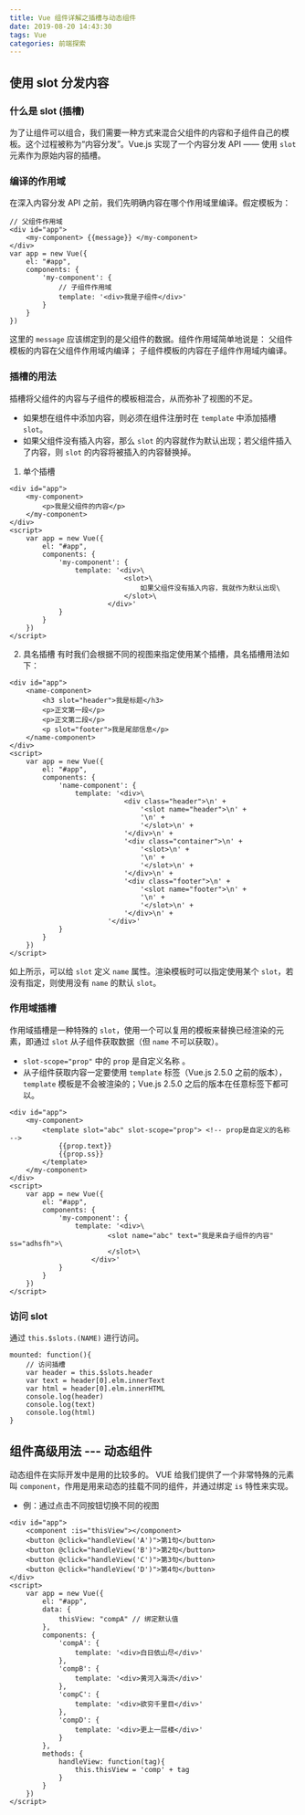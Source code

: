```yaml
---
title: Vue 组件详解之插槽与动态组件
date: 2019-08-20 14:43:30
tags: Vue
categories: 前端探索
---
```


## 使用 slot 分发内容
### 什么是 slot (插槽)
为了让组件可以组合，我们需要一种方式来混合父组件的内容和子组件自己的模板。这个过程被称为“内容分发”。Vue.js 实现了一个内容分发 API —— 使用 `slot` 元素作为原始内容的插槽。

### 编译的作用域
在深入内容分发 API 之前，我们先明确内容在哪个作用域里编译。假定模板为：
```
// 父组件作用域
<div id="app">
    <my-component> {{message}} </my-component>
</div>
var app = new Vue({
    el: "#app", 
    components: {
        'my-component': {
            // 子组件作用域
            template: '<div>我是子组件</div>'
        }
    }
})
```
这里的 `message` 应该绑定到的是父组件的数据。组件作用域简单地说是：
父组件模板的内容在父组件作用域内编译；
子组件模板的内容在子组件作用域内编译。

### 插槽的用法
插槽将父组件的内容与子组件的模板相混合，从而弥补了视图的不足。
+ 如果想在组件中添加内容，则必须在组件注册时在 `template` 中添加插槽 `slot`。
+ 如果父组件没有插入内容，那么 `slot` 的内容就作为默认出现；若父组件插入了内容，则 `slot` 的内容将被插入的内容替换掉。
1. 单个插槽
```
<div id="app">
    <my-component>
        <p>我是父组件的内容</p>
    </my-component>
</div>
<script>
    var app = new Vue({
        el: "#app", 
        components: {
            'my-component': {
                template: '<div>\
                            <slot>\
                                如果父组件没有插入内容，我就作为默认出现\
                            </slot>\
                        </div>'
            }
        }
    })
</script>
```
2. 具名插槽
有时我们会根据不同的视图来指定使用某个插槽，具名插槽用法如下：
```
<div id="app">
    <name-component>
        <h3 slot="header">我是标题</h3>
        <p>正文第一段</p>
        <p>正文第二段</p>
        <p slot="footer">我是尾部信息</p>
    </name-component>
</div>
<script>
    var app = new Vue({
        el: "#app", 
        components: {
            'name-component': {
                template: '<div>\
                            <div class="header">\n' +
                                '<slot name="header">\n' +
                                '\n' +	
                                '</slot>\n' +
                            '</div>\n' +
                            '<div class="container">\n' +
                                '<slot>\n' +
                                '\n' +
                                '</slot>\n' +
                            '</div>\n' +
                            '<div class="footer">\n' +
                                '<slot name="footer">\n' +
                                '\n' +	
                                '</slot>\n' +
                            '</div>\n' +
                        '</div>'
            }
        }
    })
</script>
```
如上所示，可以给 `slot` 定义 `name` 属性。渲染模板时可以指定使用某个 `slot`，若没有指定，则使用没有 `name` 的默认 `slot`。

### 作用域插槽
作用域插槽是一种特殊的 `slot`，使用一个可以复用的模板来替换已经渲染的元素，即通过 `slot` 从子组件获取数据（但 `name` 不可以获取）。
+ `slot-scope="prop"` 中的 `prop` 是自定义名称 。
+ 从子组件获取内容一定要使用 `template` 标签（Vue.js 2.5.0 之前的版本），`template` 模板是不会被渲染的；Vue.js 2.5.0 之后的版本在任意标签下都可以。
```
<div id="app">
    <my-component>
        <template slot="abc" slot-scope="prop"> <!-- prop是自定义的名称 -->
            {{prop.text}}
            {{prop.ss}}
        </template>
    </my-component>
</div>
<script>
    var app = new Vue({
        el: "#app", 
        components: {
            'my-component': {
                template: '<div>\
                        <slot name="abc" text="我是来自子组件的内容" ss="adhsfh">\
                        </slot>\
                    </div>'
            }
        }
    })
</script>
```
### 访问 slot
通过 `this.$slots.(NAME)` 进行访问。
```
mounted: function(){
    // 访问插槽
    var header = this.$slots.header
    var text = header[0].elm.innerText
    var html = header[0].elm.innerHTML
    console.log(header)
    console.log(text)
    console.log(html)
}
```

## 组件高级用法 --- 动态组件
动态组件在实际开发中是用的比较多的。
VUE 给我们提供了一个非常特殊的元素叫 `component`，作用是用来动态的挂载不同的组件，并通过绑定 `is` 特性来实现。
+ 例：通过点击不同按钮切换不同的视图
```
<div id="app">
    <component :is="thisView"></component>
    <button @click="handleView('A')">第1句</button>
    <button @click="handleView('B')">第2句</button>
    <button @click="handleView('C')">第3句</button>
    <button @click="handleView('D')">第4句</button>
</div>
<script>
    var app = new Vue({
        el: "#app", 
        data: {
            thisView: "compA" // 绑定默认值
        },
        components: {
            'compA': {
                template: '<div>白日依山尽</div>'
            },
            'compB': {
                template: '<div>黄河入海流</div>'
            },
            'compC': {
                template: '<div>欲穷千里目</div>'
            },
            'compD': {
                template: '<div>更上一层楼</div>'
            }
        },
        methods: {
            handleView: function(tag){
                this.thisView = 'comp' + tag
            }
        }
    })
</script>
```